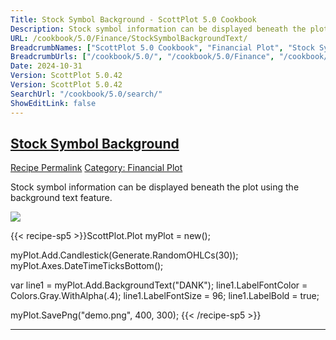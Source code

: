 ```yaml
---
Title: Stock Symbol Background - ScottPlot 5.0 Cookbook
Description: Stock symbol information can be displayed beneath the plot using the background text feature.
URL: /cookbook/5.0/Finance/StockSymbolBackgroundText/
BreadcrumbNames: ["ScottPlot 5.0 Cookbook", "Financial Plot", "Stock Symbol Background"]
BreadcrumbUrls: ["/cookbook/5.0/", "/cookbook/5.0/Finance", "/cookbook/5.0/Finance/StockSymbolBackgroundText"]
Date: 2024-10-31
Version: ScottPlot 5.0.42
Version: ScottPlot 5.0.42
SearchUrl: "/cookbook/5.0/search/"
ShowEditLink: false
---
```



<h2 style='border-bottom: 0;'><a href='/cookbook/5.0/Finance/StockSymbolBackgroundText'>Stock Symbol Background</a></h2>

<div class="d-flex mb-2">
<a class="btn btn-sm btn-primary me-1" href="/cookbook/5.0/Finance/StockSymbolBackgroundText">Recipe Permalink</a>
<a class="btn btn-sm btn-success me-1" href="/cookbook/5.0/Finance">Category: Financial Plot</a>
</div>

Stock symbol information can be displayed beneath the plot using the background text feature.

[![](/cookbook/5.0/images/StockSymbolBackgroundText.png?241031194635)](/cookbook/5.0/images/StockSymbolBackgroundText.png?241031194635)

{{< recipe-sp5 >}}ScottPlot.Plot myPlot = new();

myPlot.Add.Candlestick(Generate.RandomOHLCs(30));
myPlot.Axes.DateTimeTicksBottom();

var line1 = myPlot.Add.BackgroundText("DANK");
line1.LabelFontColor = Colors.Gray.WithAlpha(.4);
line1.LabelFontSize = 96;
line1.LabelBold = true;

myPlot.SavePng("demo.png", 400, 300);
{{< /recipe-sp5 >}}

<hr class='my-5 invisible'>



